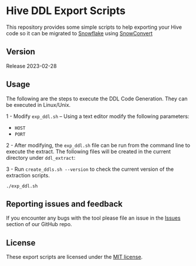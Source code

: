 # Hive DDL Export Scripts

This repository provides some simple scripts to help exporting your Hive code
so it can be migrated to [Snowflake](https://www.snowflake.com/) using [SnowConvert](https://docs.snowconvert.com/snowconvert/apache-hive/introduction)

## Version

Release 2023-02-28

## Usage

The following are the steps to execute the DDL Code Generation. They can be executed in Linux/Unix.

1 - Modify `exp_ddl.sh` – Using a text editor modify the following parameters:

* `HOST`
* `PORT`

2 - After modifying, the `exp_ddl.sh` file can be run from the command line to execute the extract.  The following files will be created in the current directory under `ddl_extract`:

3 - Run `create_ddls.sh --version` to check the current version of the extraction scripts.

`./exp_ddl.sh`

## Reporting issues and feedback

If you encounter any bugs with the tool please file an issue in the
[Issues](https://github.com/Snowflake-Labs/SC.DDLExportScripts/issues) section of our GitHub repo.

## License

These export scripts are licensed under the [MIT license](https://github.com/Snowflake-Labs/SC.DDLExportScripts/blob/main/Hive/License.txt).